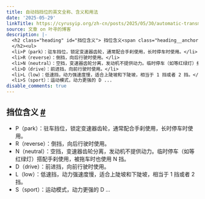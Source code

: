 ```yaml
---
title: 自动挡挡位的英文全称、含义和用法
date: '2025-05-29'
linkTitle: https://cyrusyip.org/zh-cn/posts/2025/05/30/automatic-transmission-gears-guide/
source: 文章 on 叶寻的博客
description: |-
  <h2 class="heading" id="挡位含义"> 挡位含义<span class="heading__anchor"> <a href="#%e6%8c%a1%e4%bd%8d%e5%90%ab%e4%b9%89">#</a></span>
  </h2><ul>
  <li>P（park）：驻车挡位，锁定变速器齿轮，通常配合手刹使用，长时停车时使用。</li>
  <li>R（reverse）：倒挡，向后行驶时使用。</li>
  <li>N（neutral）：空挡，变速器齿轮分离，发动机不提供动力。临时停车（如等红绿灯）搭配手刹使用，被拖车时也使用 N 挡。</li>
  <li>D（drive）：前进挡，向前行驶时使用。</li>
  <li>L（low）：低速挡，动力强速度慢，适合上陡坡和下陡坡，相当于 1 挡或者 2 挡。</li>
  <li>S（sport）：运动模式，动力更强的 D ...
disable_comments: true
---
```

<h2 class="heading" id="挡位含义"> 挡位含义<span class="heading__anchor"> <a href="#%e6%8c%a1%e4%bd%8d%e5%90%ab%e4%b9%89">#</a></span>
</h2><ul>
<li>P（park）：驻车挡位，锁定变速器齿轮，通常配合手刹使用，长时停车时使用。</li>
<li>R（reverse）：倒挡，向后行驶时使用。</li>
<li>N（neutral）：空挡，变速器齿轮分离，发动机不提供动力。临时停车（如等红绿灯）搭配手刹使用，被拖车时也使用 N 挡。</li>
<li>D（drive）：前进挡，向前行驶时使用。</li>
<li>L（low）：低速挡，动力强速度慢，适合上陡坡和下陡坡，相当于 1 挡或者 2 挡。</li>
<li>S（sport）：运动模式，动力更强的 D ...